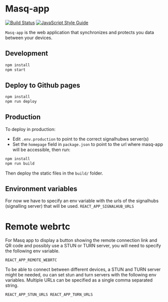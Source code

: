 # Masq-app

[![Build Status](https://travis-ci.org/QwantResearch/masq-app.svg?branch=master)](https://travis-ci.org/QwantResearch/masq-app)
[![JavaScript Style Guide](https://img.shields.io/badge/code_style-standard-brightgreen.svg)](https://standardjs.com)

`Masq-app` is the web application that synchronizes and protects you data between your devices.

## Development

```bash
npm install
npm start
```

## Deploy to Github pages

```bash
npm install
npm run deploy
```

## Production

To deploy in production:

- Edit `.env.production` to point to the correct signalhubws server(s)
- Set the `homepage` field in `package.json` to point to the url where masq-app will be accessible, then run:

```bash
npm install
npm run build
```

Then deploy the static files in the `build/` folder.

## Environment variables

For now we have to specify an env variable with the urls of the signalhubs (signalling server) that will be used.
`
REACT_APP_SIGNALHUB_URLS
`

# Remote webrtc

For Masq app to display a button showing the remote connection link and QR code and possibly use a STUN or TURN server, you will need to specify the following env variable.

`
REACT_APP_REMOTE_WEBRTC
`

To be able to connect between different devices, a STUN and TURN server might be needed, ou can set stun and turn servers with the following env variables. Multiple URLs can be specified as a single comma separated string.

`
REACT_APP_STUN_URLS
REACT_APP_TURN_URLS
`
